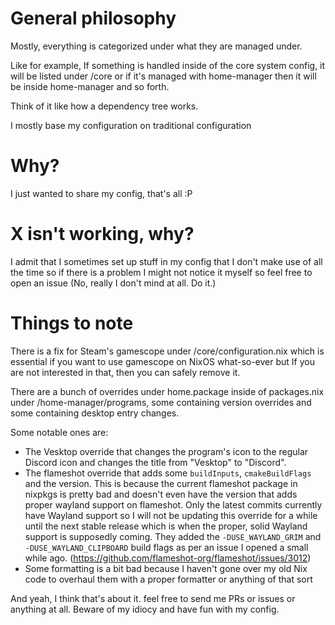 # General philosophy

Mostly, everything is categorized under what they are managed under.

Like for example, If something is handled inside of the core system config, it will be listed under /core or if it's managed with home-manager then it will be inside home-manager and so forth.

Think of it like how a dependency tree works.

I mostly base my configuration on traditional configuration

# Why?

I just wanted to share my config, that's all :P

# X isn't working, why?

I admit that I sometimes set up stuff in my config that I don't make use of all the time so if there is a problem I might not notice it myself so feel free to open an issue (No, really I don't mind at all. Do it.)

# Things to note

There is a fix for Steam's gamescope under /core/configuration.nix which is essential if you want to use gamescope on NixOS what-so-ever but If you are not interested in that, then you can safely remove it.

There are a bunch of overrides under home.package inside of packages.nix under /home-manager/programs, some containing version overrides and some containing desktop entry changes.

Some notable ones are:

- The Vesktop override that changes the program's icon to the regular Discord icon and changes the title from "Vesktop" to "Discord".
- The flameshot override that adds some `buildInputs`, `cmakeBuildFlags` and the version. This is because the current flameshot package in nixpkgs is pretty bad and doesn't even have the version that adds proper wayland support on flameshot. Only the latest commits currently have Wayland support so I will not be updating this override for a while until the next stable release which is when the proper, solid Wayland support is supposedly coming. They added the `-DUSE_WAYLAND_GRIM` and `-DUSE_WAYLAND_CLIPBOARD` build flags as per an issue I opened a small while ago. (https://github.com/flameshot-org/flameshot/issues/3012)
- Some formatting is a bit bad because I haven't gone over my old Nix code to overhaul them with a proper formatter or anything of that sort

And yeah, I think that's about it. feel free to send me PRs or issues or anything at all. Beware of my idiocy and have fun with my config.
